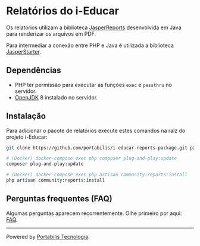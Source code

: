 # Relatórios do i-Educar

Os relatórios utilizam a biblioteca [JasperReports](https://community.jaspersoft.com/project/jasperreports-library)
desenvolvida em Java para renderizar os arquivos em PDF.

Para intermediar a conexão entre PHP e Java é utilizada a biblioteca [JasperStarter](http://jasperstarter.cenote.de/).

## Dependências

- PHP ter permissão para executar as funções `exec` e `passthru` no servidor.
- [OpenJDK](https://openjdk.java.net/) 8 instalado no servidor.

## Instalação

Para adicionar o pacote de relatórios execute estes comandos na raiz do projeto i-Educar:

```bash
git clone https://github.com/portabilis/i-educar-reports-package.git packages/portabilis/i-educar-reports-package

# (Docker) docker-compose exec php composer plug-and-play:update
composer plug-and-play:update

# (Docker) docker-compose exec php artisan community:reports:install
php artisan community:reports:install
```

## Perguntas frequentes (FAQ)

Algumas perguntas aparecem recorrentemente. Olhe primeiro por aqui:
[FAQ](https://github.com/portabilis/i-educar-website/blob/master/docs/faq.md).

---

Powered by [Portabilis Tecnologia](http://www.portabilis.com.br/).
